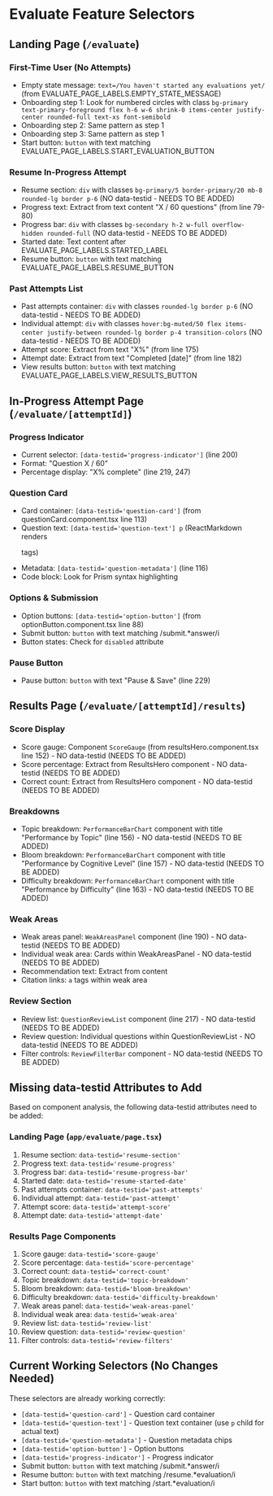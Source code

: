 # Evaluate Feature Selectors

## Landing Page (`/evaluate`)

### First-Time User (No Attempts)
- Empty state message: `text=/You haven't started any evaluations yet/` (from EVALUATE_PAGE_LABELS.EMPTY_STATE_MESSAGE)
- Onboarding step 1: Look for numbered circles with class `bg-primary text-primary-foreground flex h-6 w-6 shrink-0 items-center justify-center rounded-full text-xs font-semibold`
- Onboarding step 2: Same pattern as step 1
- Onboarding step 3: Same pattern as step 1
- Start button: `button` with text matching EVALUATE_PAGE_LABELS.START_EVALUATION_BUTTON

### Resume In-Progress Attempt
- Resume section: `div` with classes `bg-primary/5 border-primary/20 mb-8 rounded-lg border p-6` (NO data-testid - NEEDS TO BE ADDED)
- Progress text: Extract from text content "X / 60 questions" (from line 79-80)
- Progress bar: `div` with classes `bg-secondary h-2 w-full overflow-hidden rounded-full` (NO data-testid - NEEDS TO BE ADDED)
- Started date: Text content after EVALUATE_PAGE_LABELS.STARTED_LABEL
- Resume button: `button` with text matching EVALUATE_PAGE_LABELS.RESUME_BUTTON

### Past Attempts List
- Past attempts container: `div` with classes `rounded-lg border p-6` (NO data-testid - NEEDS TO BE ADDED)
- Individual attempt: `div` with classes `hover:bg-muted/50 flex items-center justify-between rounded-lg border p-4 transition-colors` (NO data-testid - NEEDS TO BE ADDED)
- Attempt score: Extract from text "X%" (from line 175)
- Attempt date: Extract from text "Completed [date]" (from line 182)
- View results button: `button` with text matching EVALUATE_PAGE_LABELS.VIEW_RESULTS_BUTTON

## In-Progress Attempt Page (`/evaluate/[attemptId]`)

### Progress Indicator
- Current selector: `[data-testid='progress-indicator']` (line 200)
- Format: "Question X / 60"
- Percentage display: "X% complete" (line 219, 247)

### Question Card
- Card container: `[data-testid='question-card']` (from questionCard.component.tsx line 113)
- Question text: `[data-testid='question-text'] p` (ReactMarkdown renders <p> tags)
- Metadata: `[data-testid='question-metadata']` (line 116)
- Code block: Look for Prism syntax highlighting

### Options & Submission
- Option buttons: `[data-testid='option-button']` (from optionButton.component.tsx line 88)
- Submit button: `button` with text matching /submit.*answer/i
- Button states: Check for `disabled` attribute

### Pause Button
- Pause button: `button` with text "Pause & Save" (line 229)

## Results Page (`/evaluate/[attemptId]/results`)

### Score Display
- Score gauge: Component `ScoreGauge` (from resultsHero.component.tsx line 152) - NO data-testid (NEEDS TO BE ADDED)
- Score percentage: Extract from ResultsHero component - NO data-testid (NEEDS TO BE ADDED)
- Correct count: Extract from ResultsHero component - NO data-testid (NEEDS TO BE ADDED)

### Breakdowns
- Topic breakdown: `PerformanceBarChart` component with title "Performance by Topic" (line 156) - NO data-testid (NEEDS TO BE ADDED)
- Bloom breakdown: `PerformanceBarChart` component with title "Performance by Cognitive Level" (line 157) - NO data-testid (NEEDS TO BE ADDED)
- Difficulty breakdown: `PerformanceBarChart` component with title "Performance by Difficulty" (line 163) - NO data-testid (NEEDS TO BE ADDED)

### Weak Areas
- Weak areas panel: `WeakAreasPanel` component (line 190) - NO data-testid (NEEDS TO BE ADDED)
- Individual weak area: Cards within WeakAreasPanel - NO data-testid (NEEDS TO BE ADDED)
- Recommendation text: Extract from content
- Citation links: `a` tags within weak area

### Review Section
- Review list: `QuestionReviewList` component (line 217) - NO data-testid (NEEDS TO BE ADDED)
- Review question: Individual questions within QuestionReviewList - NO data-testid (NEEDS TO BE ADDED)
- Filter controls: `ReviewFilterBar` component - NO data-testid (NEEDS TO BE ADDED)

## Missing data-testid Attributes to Add

Based on component analysis, the following data-testid attributes need to be added:

### Landing Page (`app/evaluate/page.tsx`)
1. Resume section: `data-testid='resume-section'`
2. Progress text: `data-testid='resume-progress'`
3. Progress bar: `data-testid='resume-progress-bar'`
4. Started date: `data-testid='resume-started-date'`
5. Past attempts container: `data-testid='past-attempts'`
6. Individual attempt: `data-testid='past-attempt'`
7. Attempt score: `data-testid='attempt-score'`
8. Attempt date: `data-testid='attempt-date'`

### Results Page Components
1. Score gauge: `data-testid='score-gauge'`
2. Score percentage: `data-testid='score-percentage'`
3. Correct count: `data-testid='correct-count'`
4. Topic breakdown: `data-testid='topic-breakdown'`
5. Bloom breakdown: `data-testid='bloom-breakdown'`
6. Difficulty breakdown: `data-testid='difficulty-breakdown'`
7. Weak areas panel: `data-testid='weak-areas-panel'`
8. Individual weak area: `data-testid='weak-area'`
9. Review list: `data-testid='review-list'`
10. Review question: `data-testid='review-question'`
11. Filter controls: `data-testid='review-filters'`

## Current Working Selectors (No Changes Needed)

These selectors are already working correctly:
- `[data-testid='question-card']` - Question card container
- `[data-testid='question-text']` - Question text container (use `p` child for actual text)
- `[data-testid='question-metadata']` - Question metadata chips
- `[data-testid='option-button']` - Option buttons
- `[data-testid='progress-indicator']` - Progress indicator
- Submit button: `button` with text matching /submit.*answer/i
- Resume button: `button` with text matching /resume.*evaluation/i
- Start button: `button` with text matching /start.*evaluation/i
